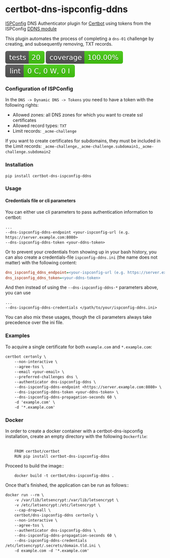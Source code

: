 # certbot-dns-ispconfig-ddns

[ISPConfig](https://www.ispconfig.org/) DNS Authenticator plugin for [Certbot](https://certbot.eff.org/)
using tokens from the ISPConfig [DDNS module](https://github.com/mhofer117/ispconfig-ddns-module) 

This plugin automates the process of completing a `dns-01` challenge by
creating, and subsequently removing, TXT records.

[![Tests Status](./reports/tests/badge.svg?dummy=8484744)](./reports/tests/report.md)
[![Coverage Status](./reports/coverage/badge.svg?dummy=8484744)](./reports/coverage/report.md)
[![Lint Status](./reports/lint/badge.svg?dummy=8484744)](./reports/lint/report.txt)

### Configuration of ISPConfig

In the `DNS -> Dynamic DNS -> Tokens` you need to have a token with the following rights:

- Allowed zones: all DNS zones for which you want to create ssl certificates 
- Allowed record types: `TXT`
- Limit records: `_acme-challenge`

If you want to create certificates for subdomains, they must be included in the Limit records:
`_acme-challenge,_acme-challenge.subdomain1,_acme-challenge.subdomain2`

### Installation
```
pip install certbot-dns-ispconfig-ddns
```

### Usage
#### Credentials file or cli parameters

You can either use cli parameters to pass authentication information to certbot:

```commandline
...
--dns-ispconfig-ddns-endpoint <your-ispconfig-url (e.g. https://server.example.com:8080>
--dns-ispconfig-ddns-token <your-ddns-token>
```

Or to prevent your credentials from showing up in your bash history, you can also create a
credentials-file `ispconfig-ddns.ini` (the name does not matter) with the following content:

```ini
dns_ispconfig_ddns_endpoint=<your-ispconfig-url (e.g. https://server.example.com:8080>
dns_ispconfig_ddns_token=<your-ddns-token>
```

And then instead of using the `--dns-ispconfig-ddns-*` parameters above, you can use

```commandline
...
--dns-ispconfig-ddns-credentials </path/to/your/ispconfig-ddns.ini>
```

You can also mix these usages, though the cli parameters always take precedence over the ini file.



### Examples

To acquire a single certificate for both `example.com` and `*.example.com`:

```commandline
certbot certonly \
    --non-interactive \
    --agree-tos \
    --email <your-email> \
    --preferred-challenges dns \
    --authenticator dns-ispconfig-ddns \
    --dns-ispconfig-ddns-endpoint <https://server.example.com:8080> \
    --dns-ispconfig-ddns-token <your-ddns-token> \
    --dns-ispconfig-ddns-propagation-seconds 60 \
    -d 'example.com' \
    -d '*.example.com'
```

### Docker

In order to create a docker container with a certbot-dns-ispconfig installation,
create an empty directory with the following `Dockerfile`:

```docker

    FROM certbot/certbot
    RUN pip install certbot-dns-ispconfig-ddns
```

Proceed to build the image::
```commandline
    docker build -t certbot/dns-ispconfig-ddns .
```

Once that's finished, the application can be run as follows::

```commandline
docker run --rm \
    -v /var/lib/letsencrypt:/var/lib/letsencrypt \
    -v /etc/letsencrypt:/etc/letsencrypt \
    --cap-drop=all \
    certbot/dns-ispconfig-ddns certonly \
    --non-interactive \
    --agree-tos \
    --authenticator dns-ispconfig-ddns \
    --dns-ispconfig-ddns-propagation-seconds 60 \
    --dns-ispconfig-ddns-credentials /etc/letsencrypt/.secrets/domain.tld.ini \
    -d example.com -d '*.example.com'
```
